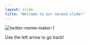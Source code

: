 ```yaml
---
layout: slide
title: "Welcome to our second slide!"
---
```

![twitter-meme-maker-1](https://user-images.githubusercontent.com/79622958/132720425-65a1b95b-89f3-4cdf-bf69-e853e04ba7f3.png)

Use the left arrow to go back!
